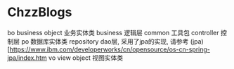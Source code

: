 # ChzzBlogs

bo   business object 业务实体类
business  逻辑层
common  工具包
controller  控制层
po 数据库实体类
repository   dao层, 采用了jpa的实现, 请参考 (jpa)[https://www.ibm.com/developerworks/cn/opensource/os-cn-spring-jpa/index.htm
vo  view object 视图实体类
